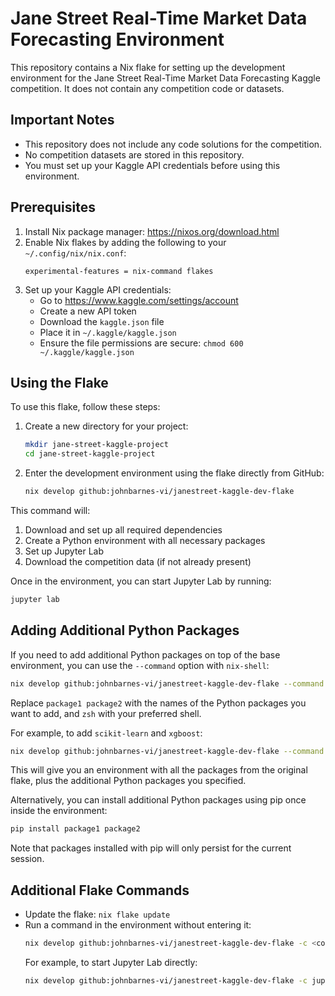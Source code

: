 # Jane Street Real-Time Market Data Forecasting Environment

This repository contains a Nix flake for setting up the development environment for the Jane Street Real-Time Market Data Forecasting Kaggle competition. It does not contain any competition code or datasets.

## Important Notes

- This repository does not include any code solutions for the competition.
- No competition datasets are stored in this repository.
- You must set up your Kaggle API credentials before using this environment.

## Prerequisites

1. Install Nix package manager: https://nixos.org/download.html
2. Enable Nix flakes by adding the following to your `~/.config/nix/nix.conf`:
   ```
   experimental-features = nix-command flakes
   ```
3. Set up your Kaggle API credentials:
   - Go to https://www.kaggle.com/settings/account
   - Create a new API token
   - Download the `kaggle.json` file
   - Place it in `~/.kaggle/kaggle.json`
   - Ensure the file permissions are secure: `chmod 600 ~/.kaggle/kaggle.json`

## Using the Flake

To use this flake, follow these steps:

1. Create a new directory for your project:
   ```bash
   mkdir jane-street-kaggle-project
   cd jane-street-kaggle-project
   ```

2. Enter the development environment using the flake directly from GitHub:
   ```bash
   nix develop github:johnbarnes-vi/janestreet-kaggle-dev-flake
   ```

This command will:
1. Download and set up all required dependencies
2. Create a Python environment with all necessary packages
3. Set up Jupyter Lab
4. Download the competition data (if not already present)

Once in the environment, you can start Jupyter Lab by running:

```bash
jupyter lab
```

## Adding Additional Python Packages

If you need to add additional Python packages on top of the base environment, you can use the `--command` option with `nix-shell`:

```bash
nix develop github:johnbarnes-vi/janestreet-kaggle-dev-flake --command "nix-shell -p 'python3.withPackages(ps: with ps; [ package1 package2 ])' --run zsh"
```

Replace `package1 package2` with the names of the Python packages you want to add, and `zsh` with your preferred shell.

For example, to add `scikit-learn` and `xgboost`:

```bash
nix develop github:johnbarnes-vi/janestreet-kaggle-dev-flake --command "nix-shell -p 'python3.withPackages(ps: with ps; [ scikit-learn xgboost ])' --run zsh"
```

This will give you an environment with all the packages from the original flake, plus the additional Python packages you specified.

Alternatively, you can install additional Python packages using pip once inside the environment:

```bash
pip install package1 package2
```

Note that packages installed with pip will only persist for the current session.

## Additional Flake Commands

- Update the flake: `nix flake update`
- Run a command in the environment without entering it:
  ```bash
  nix develop github:johnbarnes-vi/janestreet-kaggle-dev-flake -c <command>
  ```
  For example, to start Jupyter Lab directly:
  ```bash
  nix develop github:johnbarnes-vi/janestreet-kaggle-dev-flake -c jupyter lab
  ```